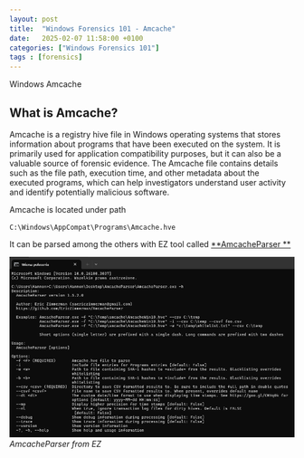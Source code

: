 ```yaml
---
layout: post
title:  "Windows Forensics 101 - Amcache"
date:   2025-02-07 11:58:00 +0100
categories: ["Windows Forensics 101"]
tags : [forensics]
---
```


Windows Amcache 

## What is Amcache?

Amcache is a registry hive file in Windows operating systems that stores information about programs that have been executed on the system. It is primarily used for application compatibility purposes, but it can also be a valuable source of forensic evidence. The Amcache file contains details such as the file path, execution time, and other metadata about the executed programs, which can help investigators understand user activity and identify potentially malicious software.

Amcache is located under path 

```text
C:\Windows\AppCompat\Programs\Amcache.hve
```

It can be parsed among the others with EZ tool called [**AmcacheParser **][amcacheparser]

![img-description](/assets/img/windows-amcacheparser.png)
_AmcacheParser from EZ_


[amcacheparser]: <https://havnaroth.github.io/posts/forensics-ual>